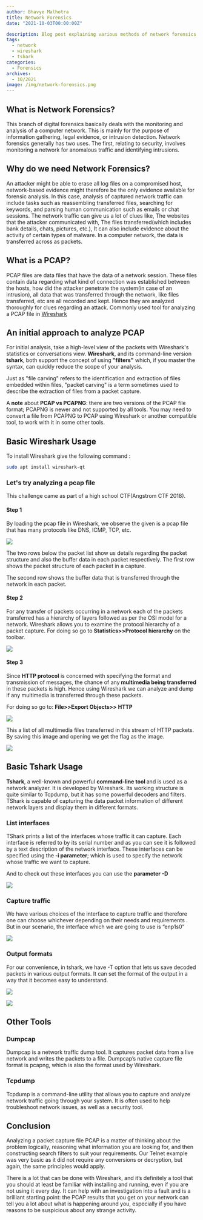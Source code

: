 ```yaml
---
author: Bhavye Malhotra
title: Network Forensics
date: "2021-10-03T00:00:00Z"

description: Blog post explaining various methods of network forensics
tags:
  - network
  - wireshark
  - tshark
categories:
  - Forensics
archives:
  - 10/2021
image: /img/network-forensics.png
---
```


## What is Network Forensics?

This branch of digital forensics basically deals with the monitoring and analysis of a computer network. This is mainly for the purpose of information gathering, legal evidence, or intrusion detection. Network forensics generally has two uses. The first, relating to security, involves monitoring a network for anomalous traffic and identifying intrusions.&nbsp;

## Why do we need Network Forensics?

An attacker might be able to erase all log files on a compromised host, network-based evidence might therefore be the only evidence available for forensic analysis. In this case, analysis of captured network traffic can include tasks such as reassembling transferred files, searching for keywords, and parsing human communication such as emails or chat sessions. The network traffic can give us a lot of clues like, The websites that the attacker communicated with, The files transferred(which includes bank details, chats, pictures, etc.), It can also include evidence about the activity of certain types of malware. In a computer network, the data is transferred across as packets.

## What is a PCAP?

PCAP files are data files that have the data of a network session. These files contain data regarding what kind of connection was established between the hosts, how did the attacker penetrate the system(in case of an intrusion), all data that was transferred through the network, like files transferred, etc are all recorded and kept. Hence they are analyzed thoroughly for clues regarding an attack. Commonly used tool for analyzing a PCAP file in [Wireshark](https://www.wireshark.org/)

## An initial approach to analyze PCAP

For initial analysis, take a high-level view of the packets with Wireshark's statistics or conversations view. <strong>Wireshark</strong>, and its command-line version <strong>tshark</strong>, both support the concept of using<strong> "filters"</strong> which, if you master the syntax, can quickly reduce the scope of your analysis.&nbsp;

Just as "file carving" refers to the identification and extraction of files embedded within files, "packet carving" is a term sometimes used to describe the extraction of files from a packet capture.

A<strong> note</strong> about <strong>PCAP vs PCAPNG</strong>: there are two versions of the PCAP file format; PCAPNG is newer and not supported by all tools. You may need to convert a file from PCAPNG to PCAP using Wireshark or another compatible tool, to work with it in some other tools.

## Basic Wireshark Usage

To install Wireshark give the following command :&nbsp;

```bash
sudo apt install wireshark-qt
```

### Let's try analyzing a pcap file

This challenge came as part of a high school CTF(Angstrom CTF 2018).

#### Step 1

By loading the pcap file in Wireshark, we observe the given is a pcap file that has many protocols like DNS, ICMP, TCP, etc.

![](images/1.png)

The two rows below the packet list show us details regarding the packet structure and also the buffer data in each packet respectively. The first row shows the packet structure of each packet in a capture.

The second row shows the buffer data that is transferred through the network in each packet.&nbsp;

#### Step 2

For any transfer of packets occurring in a network each of the packets transferred has a hierarchy of layers followed as per the OSI model for a network. Wireshark allows you to examine the protocol hierarchy of a packet capture. For doing so go to <strong>Statistics&gt;&gt;Protocol hierarchy</strong> on the toolbar.&nbsp;

![](images/2.png)

#### Step 3

Since <strong>HTTP protocol</strong> is concerned with specifying the format and transmission of messages, the chance of any<strong> multimedia being transferred</strong> in these packets is high. Hence using Wireshark we can analyze and dump if any multimedia is transferred through these packets.&nbsp;

For doing so go to: <strong>File&gt;&gt;Export Objects&gt;&gt; HTTP</strong>

![](images/3.png)

This a list of all multimedia files transferred in this stream of HTTP packets. By saving this image and opening we get the flag as the image.

![](images/4.png)

## Basic Tshark Usage

<strong>Tshark</strong>, a well-known and powerful <strong>command-line tool </strong>and is used as a network analyzer. It is developed by Wireshark. Its working structure is quite similar to Tcpdump, but it has some powerful decoders and filters. TShark is capable of capturing the data packet information of different network layers and display them in different formats.

### List interfaces

TShark prints a list of the interfaces whose traffic it can capture. Each interface is referred to by its serial number and as you can see it is followed by a text description of the network interface. These interfaces can be specified using the<strong> -i parameter</strong>; which is used to specify the network whose traffic we want to capture.&nbsp;

And to check out these interfaces you can use the <strong>parameter -D</strong>

![](images/5.png)

### Capture traffic

We have various choices of the interface to capture traffic and therefore one can choose whichever depending on their needs and requirements . But in our scenario, the interface which we are going to use is “enp1s0”

![](images/6.png)

### Output formats

For our convenience, in tshark, we have -T option that lets us save decoded packets in various output formats. It can set the format of the output in a way that it becomes easy to understand.&nbsp;

![](images/7.png)

![](images/8.png)

## Other Tools

### Dumpcap

Dumpcap is a network traffic dump tool. It captures packet data from a live network and writes the packets to a file. Dumpcap’s native capture file format is pcapng, which is also the format used by Wireshark.

### Tcpdump

Tcpdump is a command-line utility that allows you to capture and analyze network traffic going through your system. It is often used to help troubleshoot network issues, as well as a security tool.

## Conclusion

Analyzing a packet capture file PCAP is a matter of thinking about the problem logically, reasoning what information you are looking for, and then constructing search filters to suit your requirements. Our Telnet example was very basic as it did not require any conversions or decryption, but again, the same principles would apply.

There is a lot that can be done with Wireshark, and it’s definitely a tool that you should at least be familiar with installing and running, even if you are not using it every day. It can help with an investigation into a fault and is a brilliant starting point: the PCAP results that you get on your network can tell you a lot about what is happening around you, especially if you have reasons to be suspicious about any strange activity.